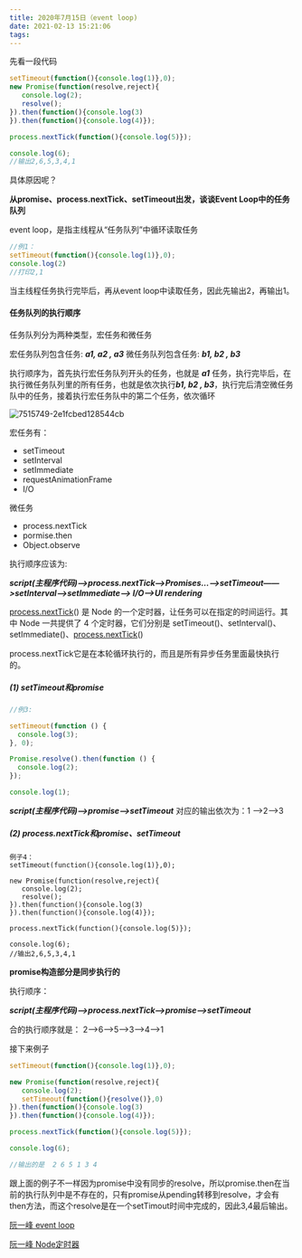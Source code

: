 ```yaml
---
title: 2020年7月15日（event loop)
date: 2021-02-13 15:21:06
tags:
---
```


先看一段代码

```js
setTimeout(function(){console.log(1)},0);
new Promise(function(resolve,reject){
   console.log(2);
   resolve();
}).then(function(){console.log(3)
}).then(function(){console.log(4)});

process.nextTick(function(){console.log(5)});

console.log(6);
//输出2,6,5,3,4,1
```

具体原因呢？

**从promise、process.nextTick、setTimeout出发，谈谈Event Loop中的任务队列**

event loop，是指主线程从“任务队列”中循环读取任务

```js
//例1：
setTimeout(function(){console.log(1)},0);
console.log(2)
//打印2,1
```

当主线程任务执行完毕后，再从event loop中读取任务，因此先输出2，再输出1。

#### 任务队列的执行顺序

任务队列分为两种类型，宏任务和微任务

宏任务队列包含任务: ***a1, a2 , a3***
微任务队列包含任务: ***b1, b2 , b3***

执行顺序为，首先执行宏任务队列开头的任务，也就是 ***a1*** 任务，执行完毕后，在执行微任务队列里的所有任务，也就是依次执行***b1, b2 , b3***，执行完后清空微任务队中的任务，接着执行宏任务队中的第二个任务，依次循环



![7515749-2e1fcbed128544cb](7515749-2e1fcbed128544cb.webp)

宏任务有：

- setTimeout
- setInterval
- setImmediate
- requestAnimationFrame
- I/O

微任务

- process.nextTick
- pormise.then
- Object.observe

执行顺序应该为:

***script(主程序代码)—>process.nextTick—>Promises...——>setTimeout——>setInterval——>setImmediate——> I/O——>UI rendering***

[process.nextTick](https://www.lisa33xiaoq.net/tag/process-nexttick)() 是 Node 的一个定时器，让任务可以在指定的时间运行。其中 Node 一共提供了 4 个定时器，它们分别是 setTimeout()、setInterval()、setImmediate()、[process.nextTick](https://www.lisa33xiaoq.net/tag/process-nexttick)()

process.nextTick它是在本轮循环执行的，而且是所有异步任务里面最快执行的。

##### (1) setTimeout和promise

```js
//例3:

setTimeout(function () {
  console.log(3);
}, 0);

Promise.resolve().then(function () {
  console.log(2);
});

console.log(1);

```

***script(主程序代码)——>promise——>setTimeout***
对应的输出依次为：1 ——>2——>3

##### (2) process.nextTick和promise、setTimeout

```
例子4：
setTimeout(function(){console.log(1)},0);

new Promise(function(resolve,reject){
   console.log(2);
   resolve();
}).then(function(){console.log(3)
}).then(function(){console.log(4)});

process.nextTick(function(){console.log(5)});

console.log(6);
//输出2,6,5,3,4,1
```

**promise构造部分是同步执行的**

执行顺序：

***script(主程序代码)——>process.nextTick——>promise——>setTimeout***

合的执行顺序就是： 2——>6——>5——>3——>4——>1

接下来例子

```js
setTimeout(function(){console.log(1)},0);

new Promise(function(resolve,reject){
   console.log(2);
   setTimeout(function(){resolve()},0)
}).then(function(){console.log(3)
}).then(function(){console.log(4)});

process.nextTick(function(){console.log(5)});

console.log(6);

//输出的是  2 6 5 1 3 4
```

跟上面的例子不一样因为promise中没有同步的resolve，所以promise.then在当前的执行队列中是不存在的，只有promise从pending转移到resolve，才会有then方法，而这个resolve是在一个setTimout时间中完成的，因此3,4最后输出。


[阮一峰 event loop](http://www.ruanyifeng.com/blog/2014/10/event-loop.html)

[阮一峰 Node定时器](http://www.ruanyifeng.com/blog/2018/02/node-event-loop.html)



